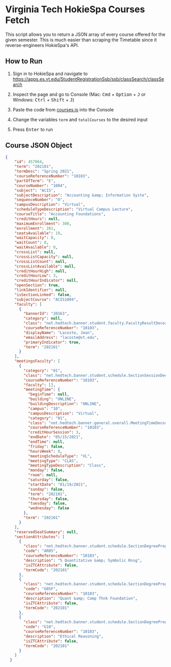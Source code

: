 # Virginia Tech HokieSpa Courses Fetch
This script allows you to return a JSON array of every course offered for the given semester. This is much easier than scraping the Timetable since it reverse-engineers HokieSpa's API. <br/>

## How to Run
1. Sign in to HokieSpa and navigate to https://apps.es.vt.edu/StudentRegistrationSsb/ssb/classSearch/classSearch <br/>

1. Inspect the page and go to Console (Mac: <kbd>Cmd</kbd> + <kbd>Option</kbd> + <kbd>J</kbd> or Windows: <kbd>Ctrl</kbd> + <kbd>Shift</kbd> + <kbd>J</kbd>)<br/>

1. Paste the code from [courses.js](courses.js) into the Console <br/>

1. Change the variables `term` and `totalCourses` to the desired input <br/>

1. Press <kbd>Enter</kbd> to run <br/>

## Course JSON Object
```json
{
    "id": 457964,
    "term": "202101",
    "termDesc": "Spring 2021",
    "courseReferenceNumber": "10103",
    "partOfTerm": "E",
    "courseNumber": "1004",
    "subject": "ACIS",
    "subjectDescription": "Accounting &amp; Information Syste",
    "sequenceNumber": "0",
    "campusDescription": "Virtual",
    "scheduleTypeDescription": "Virtual Campus Lecture",
    "courseTitle": "Accounting Foundations",
    "creditHours": null,
    "maximumEnrollment": 300,
    "enrollment": 281,
    "seatsAvailable": 19,
    "waitCapacity": 0,
    "waitCount": 0,
    "waitAvailable": 0,
    "crossList": null,
    "crossListCapacity": null,
    "crossListCount": null,
    "crossListAvailable": null,
    "creditHourHigh": null,
    "creditHourLow": 3,
    "creditHourIndicator": null,
    "openSection": true,
    "linkIdentifier": null,
    "isSectionLinked": false,
    "subjectCourse": "ACIS1004",
    "faculty": [
      {
        "bannerId": "20163",
        "category": null,
        "class": "net.hedtech.banner.student.faculty.FacultyResultDecorator",
        "courseReferenceNumber": "10103",
        "displayName": "Lacoste, Jean",
        "emailAddress": "lacoste@vt.edu",
        "primaryIndicator": true,
        "term": "202101"
      }
    ],
    "meetingsFaculty": [
      {
        "category": "01",
        "class": "net.hedtech.banner.student.schedule.SectionSessionDecorator",
        "courseReferenceNumber": "10103",
        "faculty": [],
        "meetingTime": {
          "beginTime": null,
          "building": "ONLINE",
          "buildingDescription": "ONLINE",
          "campus": "10",
          "campusDescription": "Virtual",
          "category": "01",
          "class": "net.hedtech.banner.general.overall.MeetingTimeDecorator",
          "courseReferenceNumber": "10103",
          "creditHourSession": 3,
          "endDate": "05/15/2021",
          "endTime": null,
          "friday": false,
          "hoursWeek": 0,
          "meetingScheduleType": "VL",
          "meetingType": "CLAS",
          "meetingTypeDescription": "Class",
          "monday": false,
          "room": null,
          "saturday": false,
          "startDate": "01/19/2021",
          "sunday": false,
          "term": "202101",
          "thursday": false,
          "tuesday": false,
          "wednesday": false
        },
        "term": "202101"
      }
    ],
    "reservedSeatSummary": null,
    "sectionAttributes": [
      {
        "class": "net.hedtech.banner.student.schedule.SectionDegreeProgramAttributeDecorator",
        "code": "AR05",
        "courseReferenceNumber": "10103",
        "description": "5 Quantitative &amp; Symbolic Rnsg",
        "isZTCAttribute": false,
        "termCode": "202101"
      },
      {
        "class": "net.hedtech.banner.student.schedule.SectionDegreeProgramAttributeDecorator",
        "code": "G05F",
        "courseReferenceNumber": "10103",
        "description": "Quant &amp; Comp Thnk Foundation",
        "isZTCAttribute": false,
        "termCode": "202101"
      },
      {
        "class": "net.hedtech.banner.student.schedule.SectionDegreeProgramAttributeDecorator",
        "code": "G10",
        "courseReferenceNumber": "10103",
        "description": "Ethical Reasoning",
        "isZTCAttribute": false,
        "termCode": "202101"
      }
    ]
  }
  ```




